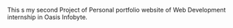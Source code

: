 This s my second Project of Personal portfolio website of Web Development internship in Oasis Infobyte.
